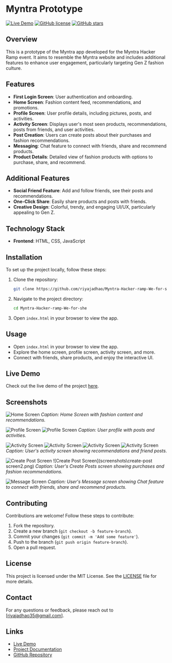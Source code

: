 # Myntra Prototype

[![Live Demo](https://img.shields.io/badge/Live-Demo-brightgreen)](https://riyajadhao.github.io/Myntra-Hacker-ramp-We-for-she)
[![GitHub license](https://img.shields.io/github/license/riyajadhao/Myntra-Hacker-ramp-We-for-she)](https://github.com/riyajadhao/Myntra-Hacker-ramp-We-for-she/blob/main/LICENSE)
[![GitHub stars](https://img.shields.io/github/stars/riyajadhao/Myntra-Hacker-ramp-We-for-she)](https://github.com/riyajadhao/Myntra-Hacker-ramp-We-for-she/stargazers)

## Overview
This is a prototype of the Myntra app developed for the Myntra Hacker Ramp event. It aims to resemble the Myntra website and includes additional features to enhance user engagement, particularly targeting Gen Z fashion culture.

## Features
- **First Login Screen**: User authentication and onboarding.
- **Home Screen**: Fashion content feed, recommendations, and promotions.
- **Profile Screen**: User profile details, including pictures, posts, and activities.
- **Activity Screen**: Displays user's most seen products, recommendations, posts from friends, and user activities.
- **Post Creation**: Users can create posts about their purchases and fashion recommendations.
- **Messaging**: Chat feature to connect with friends, share and recommend products.
- **Product Details**: Detailed view of fashion products with options to purchase, share, and recommend.

## Additional Features
- **Social Friend Feature**: Add and follow friends, see their posts and recommendations.
- **One-Click Share**: Easily share products and posts with friends.
- **Creative Design**: Colorful, trendy, and engaging UI/UX, particularly appealing to Gen Z.

## Technology Stack
- **Frontend**: HTML, CSS, JavaScript

## Installation
To set up the project locally, follow these steps:

1. Clone the repository:
    ```sh
    git clone https://github.com/riyajadhao/Myntra-Hacker-ramp-We-for-she.git
    ```
2. Navigate to the project directory:
    ```sh
    cd Myntra-Hacker-ramp-We-for-she
    ```
3. Open `index.html` in your browser to view the app.

## Usage
- Open `index.html` in your browser to view the app.
- Explore the home screen, profile screen, activity screen, and more.
- Connect with friends, share products, and enjoy the interactive UI.

## Live Demo
Check out the live demo of the project [here](https://riyajadhao.github.io/Myntra-Hacker-ramp-We-for-she).

## Screenshots
![Home Screen](screenshots/home-screen.png)
*Caption: Home Screen with fashion content and recommendations.*

![Profile Screen](screenshots/profile-screen.png)
![Profile Screen](screenshots\profile-screen1.png)
*Caption: User profile with posts and activities.*

![Activity Screen](screenshots/activity-screen.png)
![Activity Screen](screenshots\activity-screen1.png)
![Activity Screen](screenshots\activity-screen2.png)
![Activity Screen](screenshots\activity-screen3.png)
*Caption: User's activity screen showing recommendations and friend posts.*

![Create Post Screen](screenshots\createpost-screen.png)
![Create Post Screen](screenshots\create-post screen2.png)
 *Caption: User's Create Posts screen showing  purchases and fashion recommendations.*

![Message Screen](screenshots\message-screen.png)
*Caption: User's Message screen showing  Chat feature to connect with friends, share and recommend products.*
## Contributing
Contributions are welcome! Follow these steps to contribute:

1. Fork the repository.
2. Create a new branch (`git checkout -b feature-branch`).
3. Commit your changes (`git commit -m 'Add some feature'`).
4. Push to the branch (`git push origin feature-branch`).
5. Open a pull request.

## License
This project is licensed under the MIT License. See the [LICENSE](LICENSE) file for more details.

## Contact
For any questions or feedback, please reach out to [riyajadhao35@gmail.com].

## Links
- [Live Demo](https://riyajadhao.github.io/Myntra-Hacker-ramp-We-for-she)
- [Project Documentation](#)
- [GitHub Repository](https://github.com/riyajadhao/Myntra-Hacker-ramp-We-for-she)
